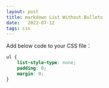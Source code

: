 ```yaml
---
layout: post
title: markdown List Without Bullets
date:   2022-07-12
tags: css
---
```

Add below code to your CSS file：
``` css
ul {
    list-style-type: none;
    padding: 0; 
    margin: 0;
}
```
